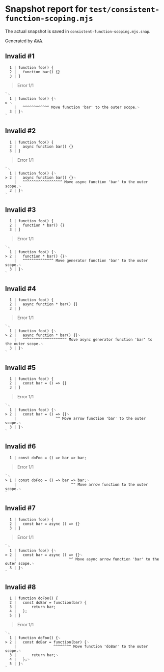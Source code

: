 # Snapshot report for `test/consistent-function-scoping.mjs`

The actual snapshot is saved in `consistent-function-scoping.mjs.snap`.

Generated by [AVA](https://avajs.dev).

## Invalid #1
      1 | function foo() {
      2 | 	function bar() {}
      3 | }

> Error 1/1

    `␊
      1 | function foo() {␊
    > ␊
        | 	^^^^^^^^^^^^ Move function 'bar' to the outer scope.␊
      3 | }␊
    `

## Invalid #2
      1 | function foo() {
      2 | 	async function bar() {}
      3 | }

> Error 1/1

    `␊
      1 | function foo() {␊
    > 2 | 	async function bar() {}␊
        | 	^^^^^^^^^^^^^^^^^^ Move async function 'bar' to the outer scope.␊
      3 | }␊
    `

## Invalid #3
      1 | function foo() {
      2 | 	function * bar() {}
      3 | }

> Error 1/1

    `␊
      1 | function foo() {␊
    > 2 | 	function * bar() {}␊
        | 	^^^^^^^^^^^^^^ Move generator function 'bar' to the outer scope.␊
      3 | }␊
    `

## Invalid #4
      1 | function foo() {
      2 | 	async function * bar() {}
      3 | }

> Error 1/1

    `␊
      1 | function foo() {␊
    > 2 | 	async function * bar() {}␊
        | 	^^^^^^^^^^^^^^^^^^^^ Move async generator function 'bar' to the outer scope.␊
      3 | }␊
    `

## Invalid #5
      1 | function foo() {
      2 | 	const bar = () => {}
      3 | }

> Error 1/1

    `␊
      1 | function foo() {␊
    > 2 | 	const bar = () => {}␊
        | 	               ^^ Move arrow function 'bar' to the outer scope.␊
      3 | }␊
    `

## Invalid #6
      1 | const doFoo = () => bar => bar;

> Error 1/1

    `␊
    > 1 | const doFoo = () => bar => bar;␊
        |                         ^^ Move arrow function to the outer scope.␊
    `

## Invalid #7
      1 | function foo() {
      2 | 	const bar = async () => {}
      3 | }

> Error 1/1

    `␊
      1 | function foo() {␊
    > 2 | 	const bar = async () => {}␊
        | 	                     ^^ Move async arrow function 'bar' to the outer scope.␊
      3 | }␊
    `

## Invalid #8
      1 | function doFoo() {
      2 | 	const doBar = function(bar) {
      3 | 		return bar;
      4 | 	};
      5 | }

> Error 1/1

    `␊
      1 | function doFoo() {␊
    > 2 | 	const doBar = function(bar) {␊
        | 	              ^^^^^^^^ Move function 'doBar' to the outer scope.␊
      3 | 		return bar;␊
      4 | 	};␊
      5 | }␊
    `
